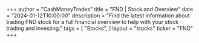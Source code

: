 +++
author = "CashMoneyTrades"
title = "FND | Stock and Overview"
date = "2024-01-12T10:00:00"
description = "Find the latest information about trading FND stock for a full financial overview to help with your stock trading and investing."
tags = [
"Stocks",
]
layout = "stocks"
ticker = "FND"
+++
        


    
        